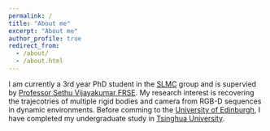 ```yaml
---
permalink: /
title: "About me"
excerpt: "About me"
author_profile: true
redirect_from: 
  - /about/
  - /about.html
---
```


I am currently a 3rd year PhD student in the [SLMC](http://web.inf.ed.ac.uk/slmc) group and is supervied by [Professor Sethu Vijayakumar FRSE](http://homepages.inf.ed.ac.uk/svijayak/). My research interest is recovering the trajecotries of multiple rigid bodies and camera from RGB-D sequences in dynamic environments. Before comming to the [University of Edinburgh](https://www.ed.ac.uk/), I have completed my undergraduate study in [Tsinghua University](https://www.tsinghua.edu.cn/en/). 
